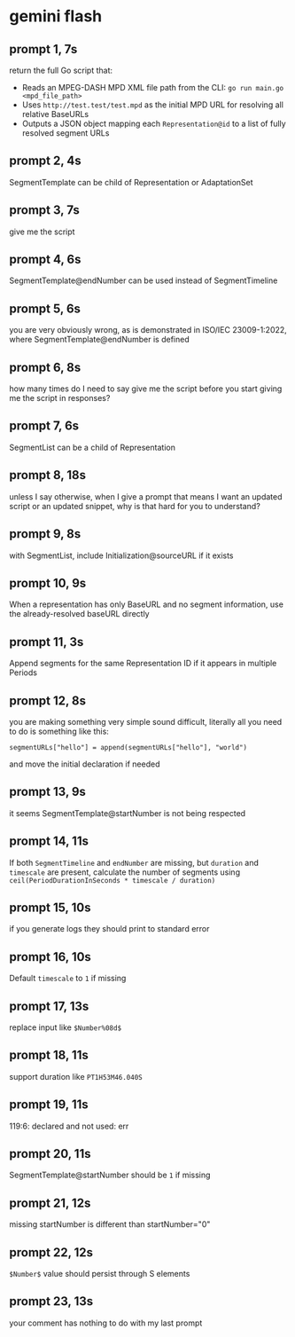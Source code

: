 # gemini flash

## prompt 1, 7s

return the full Go script that:
- Reads an MPEG-DASH MPD XML file path from the CLI: `go run main.go <mpd_file_path>`
- Uses `http://test.test/test.mpd` as the initial MPD URL for resolving all relative BaseURLs
- Outputs a JSON object mapping each `Representation@id` to a list of fully resolved segment URLs

## prompt 2, 4s

SegmentTemplate can be child of Representation or AdaptationSet

## prompt 3, 7s

give me the script

## prompt 4, 6s

SegmentTemplate@endNumber can be used instead of SegmentTimeline

## prompt 5, 6s

you are very obviously wrong, as is demonstrated in ISO/IEC 23009-1:2022, where
SegmentTemplate@endNumber is defined

## prompt 6, 8s

how many times do I need to say give me the script before you start giving me
the script in responses?

## prompt 7, 6s

SegmentList can be a child of Representation

## prompt 8, 18s

unless I say otherwise, when I give a prompt that means I want an updated
script or an updated snippet, why is that hard for you to understand?

## prompt 9, 8s

with SegmentList, include Initialization@sourceURL if it exists

## prompt 10, 9s

When a representation has only BaseURL and no segment information, use the
already-resolved baseURL directly

## prompt 11, 3s

Append segments for the same Representation ID if it appears in multiple
Periods

## prompt 12, 8s

you are making something very simple sound difficult, literally all you need to
do is something like this:

~~~
segmentURLs["hello"] = append(segmentURLs["hello"], "world")
~~~

and move the initial declaration if needed

## prompt 13, 9s

it seems SegmentTemplate@startNumber is not being respected

## prompt 14, 11s

If both `SegmentTimeline` and `endNumber` are missing, but `duration` and
`timescale` are present, calculate the number of segments using
`ceil(PeriodDurationInSeconds * timescale / duration)`

## prompt 15, 10s

if you generate logs they should print to standard error

## prompt 16, 10s

Default `timescale` to `1` if missing

## prompt 17, 13s

replace input like `$Number%08d$`

## prompt 18, 11s

support duration like `PT1H53M46.040S`

## prompt 19, 11s

119:6: declared and not used: err

## prompt 20, 11s

SegmentTemplate@startNumber should be `1` if missing

## prompt 21, 12s

missing startNumber is different than startNumber="0"

## prompt 22, 12s

`$Number$` value should persist through S elements

## prompt 23, 13s

your comment has nothing to do with my last prompt
